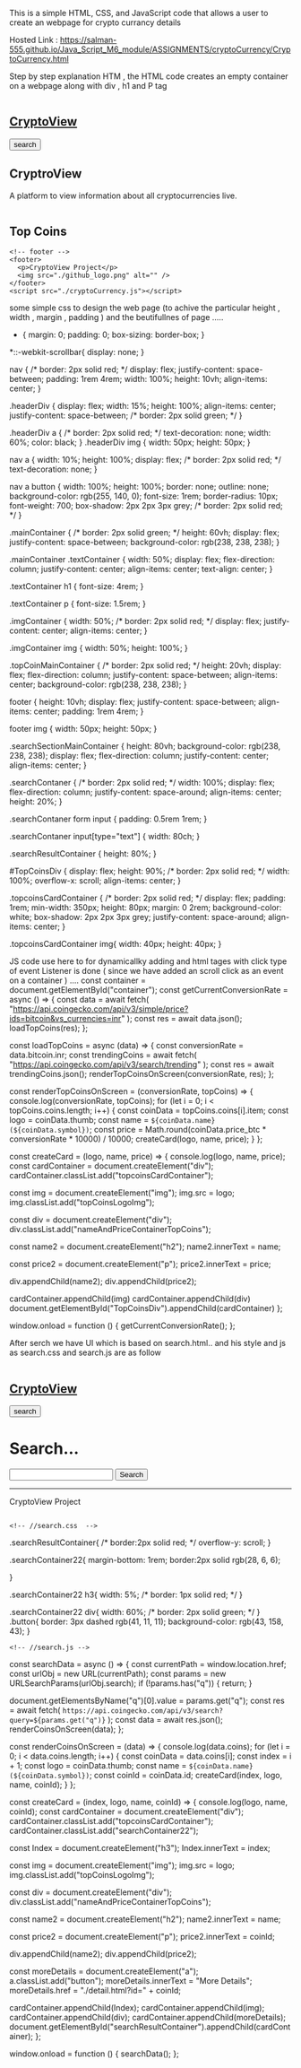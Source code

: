This is a simple HTML, CSS, and JavaScript code that allows a user to create an webpage for crypto currancy details

Hosted Link : https://salman-555.github.io/Java_Script_M6_module/ASSIGNMENTS/cryptoCurrency/CryptoCurrency.html

Step by step explanation HTM , the HTML code  creates an empty container on a  webpage along with div , h1  and P tag 
<!DOCTYPE html>
<html lang="en">
  <head>
    <meta charset="UTF-8" />
    <meta name="viewport" content="width=device-width, initial-scale=1.0" />
    <title>Document</title>
    <link rel="stylesheet" href="./cryptoCurrency.css" />
  </head>
  <body>
    <!-- header -->
    <nav>
      <div class="headerDiv">
        <img src="./logo.png" alt="" />
        <a href="./CryptoCurrency.html">
          <h1>CryptoView</h1>
        </a>
      </div>
      <a href="./search.html">
        <button>search</button>
      </a>
    </nav>
    <!-- main -->
    <section>
      <div class="mainContainer">
        <div class="textContainer">
          <h1>CryptroView</h1>
          <p>A platform to view information about all cryptocurrencies live.</p>
        </div>
        <div class="imgContainer">
          <img src="./main_image.svg" alt="" />
        </div>
      </div>
    </section>
    <!-- topCoin -->
    <div class="topCoinMainContainer">
      <h2>Top Coins</h2>
      <div class="TopCoinsDiv" id="TopCoinsDiv"></div>
    </div>

    <!-- footer -->
    <footer>
      <p>CryptoView Project</p>
      <img src="./github_logo.png" alt="" />
    </footer>
    <script src="./cryptoCurrency.js"></script>
  </body>
</html>

some simple css  to design the web page (to achive the particular height , width , margin , padding ) and the beutifullnes of page  .....

  * {
  margin: 0;
  padding: 0;
  box-sizing: border-box;
}

*::-webkit-scrollbar{
    display: none;
}

nav {
  /* border: 2px solid red; */
  display: flex;
  justify-content: space-between;
  padding: 1rem 4rem;
  width: 100%;
  height: 10vh;
  align-items: center;
}

.headerDiv {
  display: flex;
  width: 15%;
  height: 100%;
  align-items: center;
  justify-content: space-between;
  /* border: 2px solid green; */
}

.headerDiv a {
  /* border: 2px solid red; */
  text-decoration: none;
  width: 60%;
  color: black;
}
.headerDiv img {
  width: 50px;
  height: 50px;
}

nav a {
  width: 10%;
  height: 100%;
  display: flex;
  /* border: 2px solid red; */
  text-decoration: none;
}

nav a button {
  width: 100%;
  height: 100%;
  border: none;
  outline: none;
  background-color: rgb(255, 140, 0);
  font-size: 1rem;
  border-radius: 10px;
  font-weight: 700;
  box-shadow: 2px 2px 3px grey;
  /* border: 2px solid red; */
}

.mainContainer {
  /* border: 2px solid green; */
  height: 60vh;
  display: flex;
  justify-content: space-between;
  background-color: rgb(238, 238, 238);
}

.mainContainer .textContainer {
  width: 50%;
  display: flex;
  flex-direction: column;
  justify-content: center;
  align-items: center;
  text-align: center;
}

.textContainer h1 {
  font-size: 4rem;
}

.textContainer p {
  font-size: 1.5rem;
}

.imgContainer {
  width: 50%;
  /* border: 2px solid red; */
  display: flex;
  justify-content: center;
  align-items: center;
}

.imgContainer img {
  width: 50%;
  height: 100%;
}

.topCoinMainContainer {
  /* border: 2px solid red; */
  height: 20vh;
  display: flex;
  flex-direction: column;
  justify-content: space-between;
  align-items: center;
  background-color: rgb(238, 238, 238);
}

footer {
  height: 10vh;
  display: flex;
  justify-content: space-between;
  align-items: center;
  padding: 1rem 4rem;
}

footer img {
  width: 50px;
  height: 50px;
}

.searchSectionMainContainer {
  height: 80vh;
  background-color: rgb(238, 238, 238);
  display: flex;
  flex-direction: column;
  justify-content: center;
  align-items: center;
}

.searchContaner {
  /* border: 2px solid red; */
  width: 100%;
  display: flex;
  flex-direction: column;
  justify-content: space-around;
  align-items: center;
  height: 20%;
}

.searchContaner form input {
  padding: 0.5rem 1rem;
}

.searchContaner input[type="text"] {
  width: 80ch;
}

.searchResultContainer {
  height: 80%;
}

#TopCoinsDiv {
  display: flex;
  height: 90%;
  /* border: 2px solid red; */
  width: 100%;
  overflow-x: scroll;
  align-items: center;
}

.topcoinsCardContainer {
  /* border: 2px solid red; */
  display: flex;
  padding: 1rem;
  min-width: 350px;
  height: 80px;
  margin: 0 2rem;
  background-color: white;
  box-shadow: 2px 2px 3px grey;
  justify-content: space-around;
  align-items: center;
}

.topcoinsCardContainer img{
    width: 40px;
    height: 40px;
}




JS code use here to  for dynamicallky adding and html tages with click type of event Listener is done ( since we have added an scroll click as an event on a container ) ....
const container = document.getElementById("container");
const getCurrentConversionRate = async () => {
  const data = await fetch(
    "https://api.coingecko.com/api/v3/simple/price?ids=bitcoin&vs_currencies=inr"
  );
  const res = await data.json();
  loadTopCoins(res);
};

const loadTopCoins = async (data) => {
  const conversionRate = data.bitcoin.inr;
  const trendingCoins = await fetch(
    "https://api.coingecko.com/api/v3/search/trending"
  );
  const res = await trendingCoins.json();
  renderTopCoinsOnScreen(conversionRate, res);
};

const renderTopCoinsOnScreen = (conversionRate, topCoins) => {
  console.log(conversionRate, topCoins);
  for (let i = 0; i < topCoins.coins.length; i++) {
    const coinData = topCoins.coins[i].item;
    const logo = coinData.thumb;
    const name = `${coinData.name} (${coinData.symbol})`;
    const price =
      Math.round(coinData.price_btc * conversionRate * 10000) / 10000;
    createCard(logo, name, price);
  }
};

const createCard = (logo, name, price) => {
  console.log(logo, name, price);
  const cardContainer = document.createElement("div");
  cardContainer.classList.add("topcoinsCardContainer");

  const img = document.createElement("img");
  img.src = logo;
  img.classList.add("topCoinsLogoImg");

  const div = document.createElement("div");
  div.classList.add("nameAndPriceContainerTopCoins");

  const name2 = document.createElement("h2");
  name2.innerText = name;

  const price2 = document.createElement("p");
  price2.innerText = price;

  div.appendChild(name2);
  div.appendChild(price2);

  cardContainer.appendChild(img)
  cardContainer.appendChild(div)
  document.getElementById("TopCoinsDiv").appendChild(cardContainer)
};

window.onload = function () {
  getCurrentConversionRate();
};


After serch we have UI which is based on search.html.. and his style and js as search.css and search.js  are as follow

  <!-- //seach.html -->

 <!DOCTYPE html>
<html lang="en">
  <head>
    <meta charset="UTF-8" />
    <meta name="viewport" content="width=device-width, initial-scale=1.0" />
    <title>Document</title>
    <link rel="stylesheet" href="./cryptoCurrency.css" />
    <link rel="stylesheet" href="./search.css">
  </head>
  <body>
    <!-- header -->
    <nav>
      <div class="headerDiv">
        <img src="./logo.png" alt="" />
        <a href="./CryptoCurrency.html">
          <h1>CryptoView</h1>
        </a>
      </div>
      <a href="./search.html">
        <button>search</button>
      </a>
    </nav>
    <div class="searchSectionMainContainer">
      <div class="searchContaner" >
        <h1>Search...</h1>
        <form method="GET">
          <input type="text" name="q" />
          <input type="submit" value="Search" />
        </form>
      </div>
      <hr />
      <div class="searchResultContainer" id="searchResultContainer"></div>
    </div>
    <footer>
      <p>CryptoView Project</p>
      <img src="./github_logo.png" alt="" />
    </footer>
    <script src="./search.js"></script>
  </body>
</html>


    <!-- //search.css  -->

 .searchResultContainer{
    /* border:2px solid red; */
    overflow-y: scroll;
}

.searchContainer22{
    margin-bottom: 1rem;
    border:2px solid rgb(28, 6, 6);

}

.searchContainer22 h3{
    width: 5%;
    /* border: 1px solid red; */
}


.searchContainer22 div{
    width: 60%;
    /* border: 2px solid green; */
}
.button{
    border: 3px dashed rgb(41, 11, 11);
    background-color: rgb(43, 158, 43);
}

    <!-- //search.js -->

 const searchData = async () => {
  const currentPath = window.location.href;
  const urlObj = new URL(currentPath);
  const params = new URLSearchParams(urlObj.search);
  if (!params.has("q")) {
    return;
  }

  document.getElementsByName("q")[0].value = params.get("q");
  const res = await fetch(
    `https://api.coingecko.com/api/v3/search?query=${params.get("q")}`
  );
  const data = await res.json();
  renderCoinsOnScreen(data);
};

const renderCoinsOnScreen = (data) => {
  console.log(data.coins);
  for (let i = 0; i < data.coins.length; i++) {
    const coinData = data.coins[i];
    const index = i + 1;
    const logo = coinData.thumb;
    const name = `${coinData.name} (${coinData.symbol})`;
    const coinId = coinData.id;
    createCard(index, logo, name, coinId);
  }
};

const createCard = (index, logo, name, coinId) => {
  console.log(logo, name, coinId);
  const cardContainer = document.createElement("div");
  cardContainer.classList.add("topcoinsCardContainer");
  cardContainer.classList.add("searchContainer22");

  const Index = document.createElement("h3");
  Index.innerText = index;

  const img = document.createElement("img");
  img.src = logo;
  img.classList.add("topCoinsLogoImg");

  const div = document.createElement("div");
  div.classList.add("nameAndPriceContainerTopCoins");

  const name2 = document.createElement("h2");
  name2.innerText = name;

  const price2 = document.createElement("p");
  price2.innerText = coinId;

  div.appendChild(name2);
  div.appendChild(price2);

  const moreDetails = document.createElement("a");
  a.classList.add("button");
  moreDetails.innerText = "More Details";
  moreDetails.href = "./detail.html?id=" + coinId;

  cardContainer.appendChild(Index);
  cardContainer.appendChild(img);
  cardContainer.appendChild(div);
  cardContainer.appendChild(moreDetails);
  document.getElementById("searchResultContainer").appendChild(cardContainer);
};

window.onload = function () {
  searchData();
};
   
